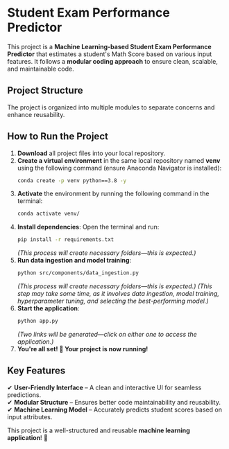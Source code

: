 # **Student Exam Performance Predictor**  

This project is a **Machine Learning-based Student Exam Performance Predictor** that estimates a student's Math Score based on various input features. It follows a **modular coding approach** to ensure clean, scalable, and maintainable code.  

## **Project Structure**  
The project is organized into multiple modules to separate concerns and enhance reusability.  

## **How to Run the Project**  
1. **Download** all project files into your local repository.  
2. **Create a virtual environment** in the same local repository named **venv** using the following command (ensure Anaconda Navigator is installed):  
   ```sh
   conda create -p venv python==3.8 -y
   ```  
3. **Activate** the environment by running the following command in the terminal:  
   ```sh
   conda activate venv/
   ```  
4. **Install dependencies**: Open the terminal and run:  
   ```sh
   pip install -r requirements.txt
   ```  
   *(This process will create necessary folders—this is expected.)*  
5. **Run data ingestion and model training**:  
   ```sh
   python src/components/data_ingestion.py
   ```
   *(This process will create necessary folders—this is expected.)*
   *(This step may take some time, as it involves data ingestion, model training, hyperparameter tuning, and selecting the best-performing model.)*  
6. **Start the application**:  
   ```sh
   python app.py
   ```  
   *(Two links will be generated—click on either one to access the application.)*  
7. **You're all set! 🚀 Your project is now running!**  

## **Key Features**  
✔ **User-Friendly Interface** – A clean and interactive UI for seamless predictions.  
✔ **Modular Structure** – Ensures better code maintainability and reusability.  
✔ **Machine Learning Model** – Accurately predicts student scores based on input attributes.  

This project is a well-structured and reusable **machine learning application**! 🚀  

